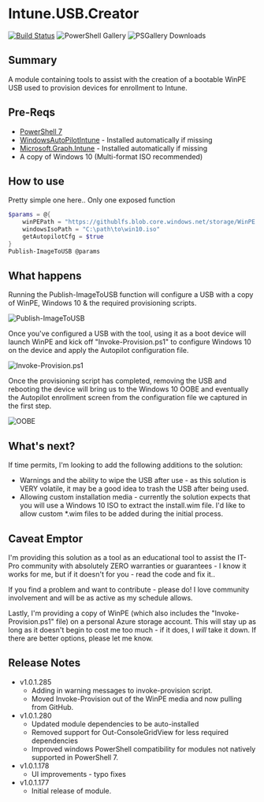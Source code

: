 # Intune.USB.Creator

[![Build Status](https://dev.azure.com/powers-hell/Intune.USB.Creator/_apis/build/status/tabs-not-spaces.Intune.USB.Creator?branchName=master)](https://dev.azure.com/powers-hell/Intune.USB.Creator/_build/latest?definitionId=31&branchName=master)
![PowerShell Gallery](https://img.shields.io/powershellgallery/v/Intune.USB.Creator.svg?style=flat&logo=powershell&label=PSGallery%20Version)
![PSGallery Downloads](https://img.shields.io/powershellgallery/dt/Intune.USB.Creator.svg?style=flat&logo=powershell&label=PSGallery%20Downloads)
## Summary

A module containing tools to assist with the creation of a bootable WinPE USB used to provision devices for enrollment to Intune.


## Pre-Reqs

- [PowerShell 7](https://docs.microsoft.com/en-us/powershell/scripting/install/installing-powershell-core-on-windows?view=powershell-7)
- [WindowsAutoPilotIntune](https://www.powershellgallery.com/packages/WindowsAutoPilotIntune) - Installed automatically if missing
- [Microsoft.Graph.Intune](https://www.powershellgallery.com/packages/Microsoft.Graph.Intune/) - Installed automatically if missing
- A copy of Windows 10 (Multi-format ISO recommended)

## How to use

Pretty simple one here.. Only one exposed function

``` PowerShell
$params = @{
    winPEPath = "https://githublfs.blob.core.windows.net/storage/WinPE.zip"
    windowsIsoPath = "C:\path\to\win10.iso"
    getAutopilotCfg = $true
}
Publish-ImageToUSB @params
```
## What happens

Running the Publish-ImageToUSB function will configure a USB with a copy of WinPE, Windows 10 & the required provisioning scripts.

![Publish-ImageToUSB](https://i.imgur.com/u4HOn0y.gif)

Once you've configured a USB with the tool, using it as a boot device will launch WinPE and kick off "Invoke-Provision.ps1" to configure Windows 10 on the device and apply the Autopilot configuration file.

![Invoke-Provision.ps1](https://i.imgur.com/v9Ls50M.gif)

Once the provisioning script has completed, removing the USB and rebooting the device will bring us to the Windows 10 OOBE and eventually the Autopilot enrollment screen from the configuration file we captured in the first step.

![OOBE](https://i.imgur.com/KcMT5OP.gif)

## What's next?

If time permits, I'm looking to add the following additions to the solution:

- Warnings and the ability to wipe the USB after use - as this solution is VERY volatile, it may be a good idea to trash the USB after being used.
- Allowing custom installation media - currently the solution expects that you will use a Windows 10 ISO to extract the install.wim file. I'd like to allow custom *.wim files to be added during the initial process.

## Caveat Emptor

I'm providing this solution as a tool as an educational tool to assist the IT-Pro community with absolutely ZERO warranties or guarantees - I know it works for me, but if it doesn't for you - read the code and fix it..

If you find a problem and want to contribute - please do! I love community involvement and will be as active as my schedule allows.

Lastly, I'm providing a copy of WinPE (which also includes the "Invoke-Provision.ps1" file) on a personal Azure storage account. This will stay up as long as it doesn't begin to cost me too much - if it does, I *will* take it down. If there are better options, please let me know.

## Release Notes

* v1.0.1.285
  - Adding in warning messages to invoke-provision script.
  - Moved Invoke-Provision out of the WinPE media and now pulling from GitHub.
* v1.0.1.280
  - Updated module dependencies to be auto-installed
  - Removed support for Out-ConsoleGridView for less required dependencies
  - Improved windows PowerShell compatibility for modules not natively supported in PowerShell 7.
* v1.0.1.178
  - UI improvements - typo fixes
* v1.0.1.177
  - Initial release of module.
